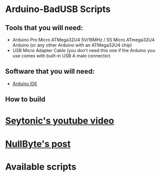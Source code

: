 # Arduino-BadUSB Scripts
## Tools that you will need:
* Arduino Pro Micro ATMega32U4 5V/16MHz / SS Micro ATmega32U4 Arduino (or any other Arduino with an ATMega32U4 chip)
* USB Micro Adapter Cable (you don’t need this one if the Arduino you use comes with built-in USB A male connector)
## Software that you will need:
* [Arduino IDE](https://www.arduino.cc/en/Main/Software)

## How to build
# [Seytonic's youtube video](https://www.youtube.com/watch?v=ksvo1WDYQ7s)
# [NullByte's post](https://null-byte.wonderhowto.com/how-to/make-your-own-bad-usb-0165419/)

# Available scripts
